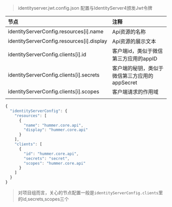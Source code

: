 >identityserver.jwt.config.json 配置与IdentityServer4颁发Jwt令牌


| 节点                                      | 注释                                          |
| :---------------------------------------- | :-------------------------------------------- |
| identityServerConfig.resources[i].name    | Api资源的名称                                 |
| identityServerConfig.resources[i].display | Api资源的展示文本                             |
| identityServerConfig.clients[i].id        | 客户端id，类似于微信第三方应用的appID         |
| identityServerConfig.clients[i].secrets   | 客户端的秘钥，类似于微信第三方应用的appSecret |
| identityServerConfig.clients[i].scopes    | 客户端请求的作用域                            |
|                                           |                                               |


```javascript
{
  "identityServerConfig": {
    "resources": [
      {
        "name": "hummer.core.api",
        "display": "hummer.core.api"
      }
    ],
    "clients": [
      {
        "id": "hummer.core.api",
        "secrets": "secret",
        "scopes": "hummer.core.api"
      }
    ]
  }
}
```

>对项目组而言，关心的节点配置一般是`identityServerConfig.clients`里的id,secrets,scopes三个
